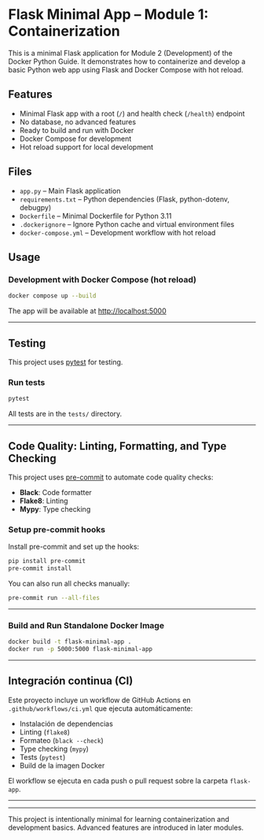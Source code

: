 # Flask Minimal App – Module 1: Containerization

This is a minimal Flask application for Module 2 (Development) of the Docker Python Guide. It demonstrates how to containerize and develop a basic Python web app using Flask and Docker Compose with hot reload.

## Features

- Minimal Flask app with a root (`/`) and health check (`/health`) endpoint
- No database, no advanced features
- Ready to build and run with Docker
- Docker Compose for development
- Hot reload support for local development

## Files

- `app.py` – Main Flask application
- `requirements.txt` – Python dependencies (Flask, python-dotenv, debugpy)
- `Dockerfile` – Minimal Dockerfile for Python 3.11
- `.dockerignore` – Ignore Python cache and virtual environment files
- `docker-compose.yml` – Development workflow with hot reload

## Usage

### Development with Docker Compose (hot reload)

```sh
docker compose up --build
```

The app will be available at [http://localhost:5000](http://localhost:5000)

---

## Testing

This project uses [pytest](https://docs.pytest.org/) for testing.

### Run tests

```sh
pytest
```

All tests are in the `tests/` directory.

---

## Code Quality: Linting, Formatting, and Type Checking

This project uses [pre-commit](https://pre-commit.com/) to automate code quality checks:

- **Black**: Code formatter
- **Flake8**: Linting
- **Mypy**: Type checking

### Setup pre-commit hooks

Install pre-commit and set up the hooks:

```sh
pip install pre-commit
pre-commit install
```

You can also run all checks manually:

```sh
pre-commit run --all-files
```

---

### Build and Run Standalone Docker Image

```sh
docker build -t flask-minimal-app .
docker run -p 5000:5000 flask-minimal-app
```

---

## Integración continua (CI)

Este proyecto incluye un workflow de GitHub Actions en `.github/workflows/ci.yml` que ejecuta automáticamente:
- Instalación de dependencias
- Linting (`flake8`)
- Formateo (`black --check`)
- Type checking (`mypy`)
- Tests (`pytest`)
- Build de la imagen Docker

El workflow se ejecuta en cada push o pull request sobre la carpeta `flask-app`.

---

---

This project is intentionally minimal for learning containerization and development basics. Advanced features are introduced in later modules.
